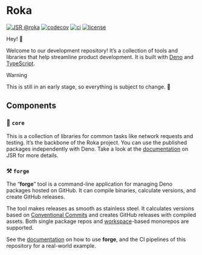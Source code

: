 # Roka

[![JSR @roka](https://jsr.io/badges/@roka)](https://jsr.io/@roka)
[![codecov](https://codecov.io/gh/withroka/roka/branch/main/graph/badge.svg)](https://codecov.io/gh/withroka/roka)
[![ci](https://github.com/withroka/roka/actions/workflows/ci.yml/badge.svg)](https://github.com/withroka/roka/actions/workflows/ci.yml)
[![license](https://img.shields.io/badge/License-MIT-blue.svg)](https://github.com/withroka/roka/blob/main/LICENSE)

Hey! 👋

Welcome to our development repository! It’s a collection of tools and libraries
that help streamline product development. It is built with
[Deno](https://deno.com) and [TypeScript](https://www.typescriptlang.org).

> [!WARNING]
> This is still in an early stage, so everything is subject to change. 🚀

## Components

### 🌱 `core`

This is a collection of libraries for common tasks like network requests and
testing. It’s the backbone of the Roka project. You can use the published
packages independently with Deno. Take a look at the
[documentation](https://jsr.io/@roka) on JSR for more details.

### ⚒️ `forge`

The “**forge**” tool is a command-line application for managing Deno packages
hosted on GitHub. It can compile binaries, calculate versions, and create GitHub
releases.

The tool makes releases as smooth as stainless steel. It calculates versions
based on [Conventional Commits](https://www.conventionalcommits.org) and creates
GitHub releases with compiled assets. Both single package repos and
[workspace](https://docs.deno.com/runtime/fundamentals/workspaces/)-based
monorepos are supported.

See the [documentation](https://jsr.io/@roka/forge) on how to use **forge**, and
the CI pipelines of this repository for a real-world example.
